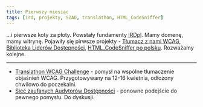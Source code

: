 ```yaml
---
title: Pierwszy miesiąc
tags: [ird, projekty, SZAD, translathon, HTML_CodeSniffer]
---
```


&hellip;i pierwsze koty za płoty. Powstały fundamenty <abbr title="Izby Rzemiosła Dostępnościowego">IRDpl</abbr>. Mamy domenę, mamy witrynę. Pojawiły się pirwsze projekty - [Tłumacz z nami WCAG](/projekty/tlumacz-z-nami-wcag-22.html), [Biblioteka Liderów Dostępności](/projekty/biblioteka-liderow-dostepnosci.html), [HTML_CodeSniffer po polsku](/projekty/html-code-sniffer-wydanie-polskie.html). Rozważamy kolejne.



<!--more-->

---

- [Translathon WCAG Challenge](/projekty/translathon.html) - pomysł na wspólne tłumaczenie objaśnień WCAG. Przygotowywany na 12-16 kwietnia, odłożony chwilowo do poczekalni.
- [Sieć zaufanych Audytorów Dostępności](/projekty/ird-szad.html) - ponowne podejście do pewnego pomysłu. Do dyskusji.


